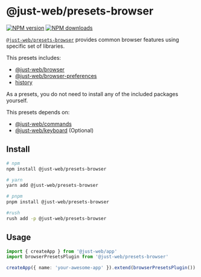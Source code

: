 # @just-web/presets-browser

[![NPM version][npm-image]][npm-url]
[![NPM downloads][downloads-image]][downloads-url]

[`@just-web/presets-browser`] provides common browser features using specific set of libraries.

This presets includes:

- [@just-web/browser](https://www.npmjs.com/package/@just-web/browser)
- [@just-web/browser-preferences](https://www.npmjs.com/package/@just-web/browser-preferences)
- [history](https://www.npmjs.com/package/history)

As a presets, you do not need to install any of the included packages yourself.

This presets depends on:

- [@just-web/commands](https://www.npmjs.com/package/@just-web/commands)
- [@just-web/keyboard](https://www.npmjs.com/package/@just-web/keyboard) (Optional)

## Install

```sh
# npm
npm install @just-web/presets-browser

# yarn
yarn add @just-web/presets-browser

# pnpm
pnpm install @just-web/presets-browser

#rush
rush add -p @just-web/presets-browser
```

## Usage

```ts
import { createApp } from '@just-web/app'
import browserPresetsPlugin from '@just-web/presets-browser'

createApp({ name: 'your-awesome-app' }).extend(browserPresetsPlugin())
```

[`@just-web/presets-browser`]: https://github.com/justland/just-web/tree/main/plugins/presets-browser
[downloads-image]: https://img.shields.io/npm/dm/@just-web/presets-browser.svg?style=flat
[downloads-url]: https://npmjs.org/package/@just-web/presets-browser
[npm-image]: https://img.shields.io/npm/v/@just-web/presets-browser.svg?style=flat
[npm-url]: https://npmjs.org/package/@just-web/presets-browser
